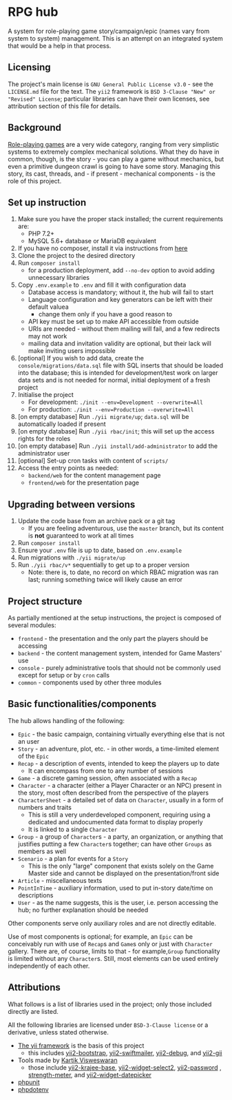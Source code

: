 # RPG hub

A system for role-playing game story/campaign/epic (names vary from system to system) management. This is an attempt on
an integrated system that would be a help in that process.

## Licensing

The project's main license is `GNU General Public License v3.0` - see the `LICENSE.md` file for the text. The `yii2`
framework is `BSD 3-Clause "New" or "Revised" License`; particular libraries can have their own licenses, see
attribution section of this file for details.

## Background

[Role-playing games](https://en.wikipedia.org/wiki/Role-playing_game) are a very wide category, ranging from very
simplistic systems to extremely complex mechanical solutions. What they do have in common, though, is the story - you
can play a game without mechanics, but even a primitive dungeon crawl is going to have some story. Managing this story,
its cast, threads, and - if present - mechanical components - is the role of this project.

## Set up instruction

1. Make sure you have the proper stack installed; the current requirements are:
    * PHP 7.2+
    * MySQL 5.6+ database or MariaDB equivalent
1. If you have no composer, install it via instructions from [here](https://getcomposer.org/download/)
1. Clone the project to the desired directory
1. Run `composer install`
    * for a production deployment, add `--no-dev` option to avoid adding unnecessary libraries
1. Copy `.env.example` to `.env` and fill it with configuration data
    * Database access is mandatory; without it, the hub will fail to start
    * Language configuration and key generators can be left with their default valuea
        * change them only if you have a good reason to
    * API key must be set up to make API accessible from outside
    * URIs are needed - without them mailing will fail, and a few redirects may not work
    * mailing data and invitation validity are optional, but their lack will make inviting users impossible
1. [optional] If you wish to add data, create the `console/migrations/data.sql` file with SQL inserts that should be
   loaded into the database; this is intended for development/test work on larger data sets and is not needed for
   normal, initial deployment of a fresh project
1. Initialise the project
    * For development: `./init --env=Development --overwrite=All`
    * For production: `./init --env=Production --overwrite=All`
1. [on empty database] Run `./yii migrate/up`; `data.sql` will be automatically loaded if present
1. [on empty database] Run `./yii rbac/init`; this will set up the access rights for the roles
1. [on empty database] Run `./yii install/add-administrator` to add the administrator user
1. [optional] Set-up cron tasks with content of `scripts/`
1. Access the entry points as needed:
    * `backend/web` for the content management page
    * `frontend/web` for the presentation page

## Upgrading between versions

1. Update the code base from an archive pack or a git tag
    * If you are feeling adventurous, use the `master` branch, but its content is **not** guaranteed to work at all
      times
1. Run `composer install`
1. Ensure your `.env` file is up to date, based on `.env.example`
1. Run migrations with `./yii migrate/up`
1. Run `./yii rbac/v*` sequentially to get up to a proper version
    * Note: there is, to date, no record on which RBAC migration was ran last; running something twice will likely cause
      an error

## Project structure

As partially mentioned at the setup instructions, the project is composed of several modules:

* `frontend` - the presentation and the only part the players should be accessing
* `backend` - the content management system, intended for Game Masters' use
* `console` - purely administrative tools that should not be commonly used except for setup or by `cron` calls
* `common` - components used by other three modules

## Basic functionalities/components

The hub allows handling of the following:

* `Epic` - the basic campaign, containing virtually everything else that is not an user
* `Story` - an adventure, plot, etc. - in other words, a time-limited element of the `Epic`
* `Recap` - a description of events, intended to keep the players up to date
    * It can encompass from one to any number of sessions
* `Game` - a discrete gaming session, often associated with a `Recap`
* `Character` - a character (either a Player Character or an NPC) present in the story, most often described from the
  perspective of the players
* `CharacterSheet` - a detailed set of data on `Character`, usually in a form of numbers and traits
    * This is still a very underdeveloped component, requiring using a dedicated and undocumented data format to display
      properly
    * It is linked to a single `Character`
* `Group` - a group of `Character`s - a party, an organization, or anything that justifies putting a few `Character`s
  together; can have other `Groups` as members as well
* `Scenario` - a plan for events for a `Story`
    * This is the only "large" component that exists solely on the Game Master side and cannot be displayed on the
      presentation/front side
* `Article` - miscellaneous texts
* `PointInTime` - auxiliary information, used to put in-story date/time on descriptions
* `User` - as the name suggests, this is the user, i.e. person accessing the hub; no further explanation should be
  needed

Other components serve only auxiliary roles and are not directly editable.

Use of most components is optional; for example, an `Epic` can be conceivably run with use of `Recap`s and `Game`s only
or just with `Character` gallery. There are, of course, limits to that - for example,`Group` functionality is limited
without any `Character`s. Still, most elements can be used entirely independently of each other.

## Attributions

What follows is a list of libraries used in the project; only those included directly are listed.

All the following libraries are licensed under `BSD-3-Clause license` or a derivative, unless stated otherwise.

* [The yii framework](https://github.com/yiisoft/yii2) is the basis of this project
    * this includes [yii2-bootstrap](https://github.com/yiisoft/yii2-bootstrap), [yii2-swiftmailer](https://github.com/yiisoft/yii2-swiftmailer), [yii2-debug](https://github.com/yiisoft/yii2-debug), and [yii2-gii](https://github.com/yiisoft/yii2-gii)
* Tools made by [Kartik Visweswaran](https://github.com/kartik-v/)
    * those include [yii2-krajee-base](https://github.com/kartik-v/yii2-krajee-base), [yii2-widget-select2](https://github.com/kartik-v/yii2-widget-select2), [yii2-password](https://github.com/kartik-v/yii2-password)
      , [strength-meter](https://github.com/kartik-v/strength-meter), and [yii2-widget-datepicker](https://github.com/kartik-v/yii2-widget-datepicker)
* [phpunit](https://github.com/sebastianbergmann/phpunit)
* [phpdotenv](https://github.com/vlucas/phpdotenv)
